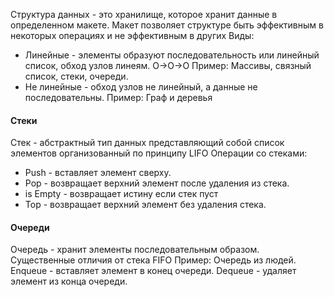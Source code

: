 Структура данных - это хранилище, которое хранит данные в определенном макете.
Макет позволяет структуре быть эффективным в некоторых операциях и не эффективным в других
Виды:
- Линейные - элементы образуют последовательность или линейный список, обход узлов линeям. О->O->O
	Пример: Массивы, связный список, стеки, очереди.
- Не линейные - обход узлов не линейный, а данные не последовательны.
	Пример: Граф и деревья
#### Стеки
Стек - абстрактный тип данных представляющий собой список элементов организованный по принципу LIFO
Операции со стеками:
- Push - вставляет элемент сверху.
- Pop - возвращает верхний элемент после удаления из стека.
- is Empty - возвращает истину если стек пуст
- Top - возвращает верхний элемент без удаления стека.
#### Очереди
Очередь - хранит элементы последовательным образом.
Существенные отличия от стека FIFO
Пример: Очередь из людей.
Enqueue - вставляет элемент в конец очереди.
Dequeue - удаляет элемент из конца очереди.